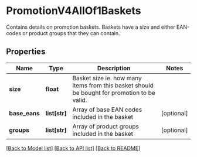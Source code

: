 # PromotionV4AllOf1Baskets

Contains details on promotion baskets. Baskets have a size and either EAN-codes or product groups that they can contain. 
## Properties
Name | Type | Description | Notes
------------ | ------------- | ------------- | -------------
**size** | **float** | Basket size ie. how many items from this basket should be bought for promotion to be valid.  | 
**base_eans** | **list[str]** | Array of base EAN codes included in the basket | [optional] 
**groups** | **list[str]** | Array of product groups included in the basket | [optional] 

[[Back to Model list]](../README.md#documentation-for-models) [[Back to API list]](../README.md#documentation-for-api-endpoints) [[Back to README]](../README.md)


